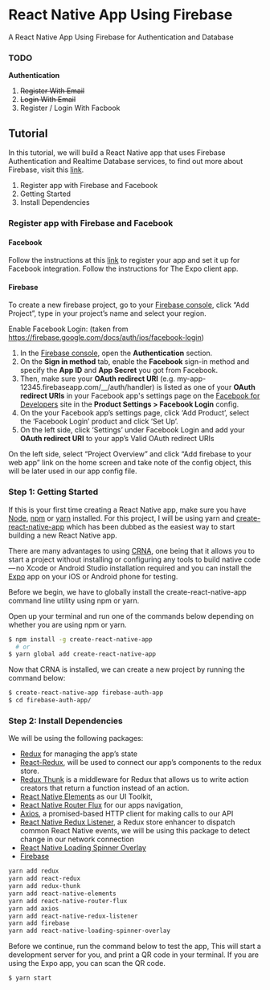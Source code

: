 # React Native App Using Firebase
A React Native App Using Firebase for Authentication and Database

### TODO
**Authentication**
1. ~~Register With Email~~
2. ~~Login With Email~~
3. Register / Login With Facbook
   


## Tutorial
In this tutorial, we will build a React Native app that uses Firebase Authentication and Realtime Database services, to find out more about Firebase, visit this [link](https://firebase.google.com/).
1. Register app with Firebase and Facebook
2. Getting Started
3. Install Dependencies


### Register app with Firebase and Facebook
#### Facebook
Follow the instructions at this [link](https://docs.expo.io/versions/latest/sdk/facebook.html#expofacebookloginwithreadpermissionsasync) to register your app and set it up for Facebook integration. Follow the instructions for The Expo client app.

#### Firebase
To create a new firebase project, go to your [Firebase console](https://console.firebase.google.com/), click “Add Project”, type in your project’s name and select your region.

Enable Facebook Login: (taken from https://firebase.google.com/docs/auth/ios/facebook-login)

1. In the [Firebase console](https://console.firebase.google.com/), open the **Authentication** section.
2. On the **Sign in method** tab, enable the **Facebook** sign-in method and specify the **App ID** and **App Secret** you got from Facebook.
3. Then, make sure your **OAuth redirect URI** (e.g. my-app-12345.firebaseapp.com/__/auth/handler) is listed as one of your **OAuth redirect URIs** in your Facebook app's settings page on the [Facebook for Developers](https://developers.facebook.com/) site in the ****Product Settings > Facebook Login**** config.
4. On the your Facebook app’s settings page, click ‘Add Product’, select the ‘Facebook Login’ product and click ‘Set Up’.
5. On the left side, click ‘Settings’ under Facebook Login and add your **OAuth redirect URI** to your app’s Valid OAuth redirect URIs

On the left side, select “Project Overview” and click “Add firebase to your web app” link on the home screen and take note of the config object, this will be later used in our app config file.


### Step 1: Getting Started
If this is your first time creating a React Native app, make sure you have [Node](https://nodejs.org/en/download/), [npm](https://www.npmjs.com/get-npm) or [yarn](https://yarnpkg.com/lang/en/docs/install/) installed. For this project, I will be using yarn and [create-react-native-app](https://github.com/react-community/create-react-native-app) which has been dubbed as the easiest way to start building a new React Native app.

There are many advantages to using [CRNA](https://github.com/react-community/create-react-native-app), one being that it allows you to start a project without installing or configuring any tools to build native code — no Xcode or Android Studio installation required and you can install the [Expo](https://expo.io/) app on your iOS or Android phone for testing.

Before we begin, we have to globally install the create-react-native-app command line utility using npm or yarn.

Open up your terminal and run one of the commands below depending on whether you are using npm or yarn.

```bash
$ npm install -g create-react-native-app
  # or
$ yarn global add create-react-native-app

```

Now that CRNA is installed, we can create a new project by running the command below:

```bash
$ create-react-native-app firebase-auth-app
$ cd firebase-auth-app/

```

### Step 2: Install Dependencies
We will be using the following packages:
- [Redux](https://github.com/reactjs/redux/) for managing the app’s state
- [React-Redux](https://github.com/reactjs/react-redux), will be used to connect our app’s components to the redux store.
- [Redux Thunk](https://github.com/gaearon/redux-thunk) is a middleware for Redux that allows us to write action creators that return a function instead of an action.
- [React Native Elements](https://github.com/react-native-training/react-native-elements) as our UI Toolkit,
- [React Native Router Flux](https://github.com/aksonov/react-native-router-flux) for our apps navigation,
- [Axios](https://github.com/mzabriskie/axios), a promised-based HTTP client for making calls to our API
- [React Native Redux Listener](https://github.com/line64/react-native-redux-listener), a Redux store enhancer to dispatch common React Native events, we will be using this package to detect change in our network connection
- [React Native Loading Spinner Overlay](https://github.com/joinspontaneous/react-native-loading-spinner-overlay)
- [Firebase](https://firebase.google.com/)

```bash
yarn add redux
yarn add react-redux 
yarn add redux-thunk 
yarn add react-native-elements
yarn add react-native-router-flux
yarn add axios
yarn add react-native-redux-listener
yarn add firebase
yarn add react-native-loading-spinner-overlay
```

Before we continue, run the command below to test the app, This will start a development server for you, and print a QR code in your terminal. If you are using the Expo app, you can scan the QR code.

```bash
$ yarn start
```
